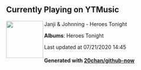 ## Currently Playing on YTMusic

[<img align="left" width="100" src="https://lh3.googleusercontent.com/jO6nwMDl8rGt7_VJPzcZOYAfxfinFN_ROYd59jgb5KoTfP8G2TUTQaNjZqy8mmI9sTlU3WN7kYvLR7A">](https://music.youtube.com/channel/UCcfl-DXH0_4fSECs4cpjhww)

Janji & Johnning - Heroes Tonight

**Albums**: Heroes Tonight

Last updated at 07/21/2020 14:45

#### Generated with [20chan/github-now](https://github.com/20chan/github-now)


<!--
**20chan/20chan** is a ✨ _special_ ✨ repository because its `README.md` (this file) appears on your GitHub profile.

Here are some ideas to get you started:

- 🔭 I’m currently working on ...
- 🌱 I’m currently learning ...
- 👯 I’m looking to collaborate on ...
- 🤔 I’m looking for help with ...
- 💬 Ask me about ...
- 📫 How to reach me: ...
- 😄 Pronouns: ...
- ⚡ Fun fact: ...
-->
